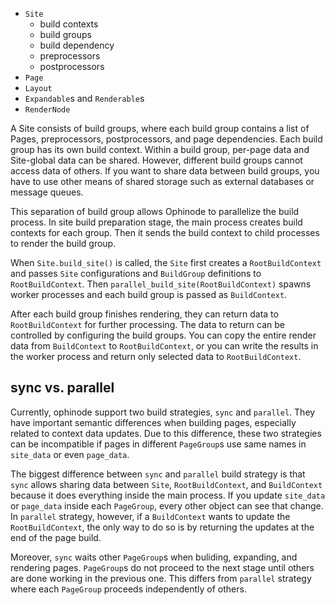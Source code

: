 - `Site`
  - build contexts
  - build groups
  - build dependency
  - preprocessors
  - postprocessors
- `Page`
- `Layout`
- `Expandable`s and `Renderable`s
- `RenderNode`

A Site consists of build groups, where each build group contains a list of
Pages, preprocessors, postprocessors, and page dependencies. Each build group
has its own build context. Within a build group, per-page data and Site-global
data can be shared. However, different build groups cannot access data of others.
If you want to share data between build groups, you have to use other means of
shared storage such as external databases or message queues.

This separation of build group allows Ophinode to parallelize the build process.
In site build preparation stage, the main process creates build contexts for each
group. Then it sends the build context to child processes to render the build group.

When `Site.build_site()` is called, the `Site` first creates a `RootBuildContext`
and passes `Site` configurations and `BuildGroup` definitions to `RootBuildContext`.
Then `parallel_build_site(RootBuildContext)` spawns worker processes and each build
group is passed as `BuildContext`.

After each build group finishes rendering, they can return data to `RootBuildContext`
for further processing. The data to return can be controlled by configuring the build
groups. You can copy the entire render data from `BuildContext` to `RootBuildContext`,
or you can write the results in the worker process and return only selected data to
`RootBuildContext`.

## sync vs. parallel
Currently, ophinode support two build strategies, `sync` and `parallel`. They have
important semantic differences when building pages, especially related to context
data updates. Due to this difference, these two strategies can be incompatible if
pages in different `PageGroup`s use same names in `site_data` or even `page_data`.

The biggest difference between `sync` and `parallel` build strategy is that
`sync` allows sharing data between `Site`, `RootBuildContext`, and `BuildContext`
because it does everything inside the main process. If you update `site_data` or
`page_data` inside each `PageGroup`, every other object can see that change.
In `parallel` strategy, however, if a `BuildContext` wants to update the `RootBuildContext`,
the only way to do so is by returning the updates at the end of the page build.

Moreover, `sync` waits other `PageGroup`s when buliding, expanding, and rendering
pages. `PageGroup`s do not proceed to the next stage until others are done working
in the previous one. This differs from `parallel` strategy where each `PageGroup`
proceeds independently of others.
